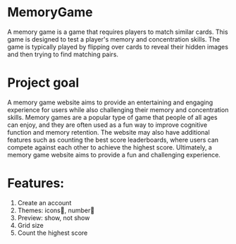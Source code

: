 # MemoryGame
A memory game is a game that requires players to match similar cards. This game is designed to test a player's memory and concentration skills. The game is typically played by flipping over cards to reveal their hidden images and then trying to find matching pairs.
# Project goal
A memory game website aims to provide an entertaining and engaging experience for users while also challenging their memory and concentration skills. Memory games are a popular type of game that people of all ages can enjoy, and they are often used as a fun way to improve cognitive function and memory retention. 
The website may also have additional features such as counting the best score leaderboards, where users can compete against each other to achieve the highest score. Ultimately, a memory game website aims to provide a fun and challenging experience.


# Features:
1. Create an account
2. Themes: icons🚗, number🔢 
3. Preview: show, not show
4. Grid size
5. Count the highest score

